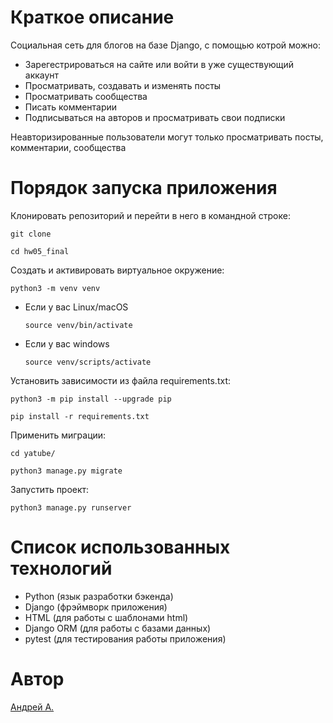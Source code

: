 # Краткое описание

Социальная сеть для блогов на базе Django, с помощью котрой можно:
- Зарегестрироваться на сайте или войти в уже существующий аккаунт
- Просматривать, создавать и изменять посты
- Просматривать  сообщества
- Писать комментарии
- Подписываться на авторов и просматривать свои подписки

Неавторизированные пользователи могут только просматривать посты, комментарии, сообщества

# Порядок запуска приложения 

Клонировать репозиторий и перейти в него в командной строке:

```
git clone 
```

```
cd hw05_final
```

Cоздать и активировать виртуальное окружение:

```
python3 -m venv venv
```

* Если у вас Linux/macOS

    ```
    source venv/bin/activate
    ```

* Если у вас windows

    ```
    source venv/scripts/activate
    ```

Установить зависимости из файла requirements.txt:

```
python3 -m pip install --upgrade pip
```

```
pip install -r requirements.txt
```

Применить миграции:

```
cd yatube/
```

```
python3 manage.py migrate
```

Запустить проект:

```
python3 manage.py runserver
```

# Список использованных технологий

- Python (язык разработки бэкенда)
- Django (фрэймворк приложения)
- HTML (для работы с шаблонами html)
- Django ORM (для работы с базами данных)
- pytest (для тестирования работы приложения)

# Автор

[Андрей А.](https://github.com/Ander-dog)
